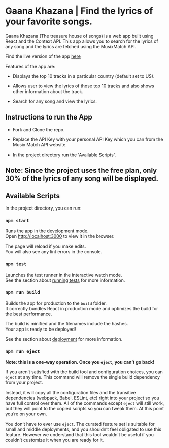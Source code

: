 # Gaana Khazana | Find the lyrics of your favorite songs.

Gaana Khazana (The treasure house of songs) is a web app built using React and the Context API.
This app allows you to search for the lyrics of any song and the lyrics are fetched using the MusixMatch API.

Find the live version of the app [here]()

Features of the app are:

- Displays the top 10 tracks in a particular country (default set to US).

- Allows user to view the lyrics of those top 10 tracks and also shows other information about the track.

- Search for any song and view the lyrics.

## Instructions to run the App

- Fork and Clone the repo.

- Replace the API Key with your personal API Key which you can from the Musix Match API website.

- In the project directory run the 'Available Scripts'.

## Note: Since the project uses the free plan, only 30% of the lyrics of any song will be displayed.

## Available Scripts

In the project directory, you can run:

### `npm start`

Runs the app in the development mode.\
Open [http://localhost:3000](http://localhost:3000) to view it in the browser.

The page will reload if you make edits.\
You will also see any lint errors in the console.

### `npm test`

Launches the test runner in the interactive watch mode.\
See the section about [running tests](https://facebook.github.io/create-react-app/docs/running-tests) for more information.

### `npm run build`

Builds the app for production to the `build` folder.\
It correctly bundles React in production mode and optimizes the build for the best performance.

The build is minified and the filenames include the hashes.\
Your app is ready to be deployed!

See the section about [deployment](https://facebook.github.io/create-react-app/docs/deployment) for more information.

### `npm run eject`

**Note: this is a one-way operation. Once you `eject`, you can’t go back!**

If you aren’t satisfied with the build tool and configuration choices, you can `eject` at any time. This command will remove the single build dependency from your project.

Instead, it will copy all the configuration files and the transitive dependencies (webpack, Babel, ESLint, etc) right into your project so you have full control over them. All of the commands except `eject` will still work, but they will point to the copied scripts so you can tweak them. At this point you’re on your own.

You don’t have to ever use `eject`. The curated feature set is suitable for small and middle deployments, and you shouldn’t feel obligated to use this feature. However we understand that this tool wouldn’t be useful if you couldn’t customize it when you are ready for it.
